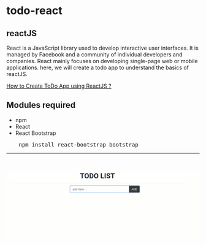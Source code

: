 # todo-react

## reactJS

React is a JavaScript library used to develop interactive user interfaces. It is managed by Facebook and a community of individual developers and companies. React mainly focuses on developing single-page web or mobile applications. here, we will create a todo app to understand the basics of reactJS.


<a href="https://www.geeksforgeeks.org/how-to-create-todo-app-using-reactjs/" >How to Create ToDo App using ReactJS ?</a>

## Modules required

<ul>
<li> npm </li>
<li> React </li>
<li> React Bootstrap
<pre> npm install react-bootstrap bootstrap</pre>
</li>
</ul>

---
<br/>
<p align="center">
  <img src="list.gif" />
</p>


